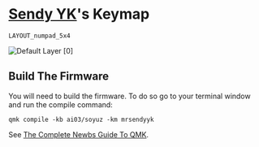 # [Sendy YK](https://mr.sendyyk.com)'s Keymap

`LAYOUT_numpad_5x4`

![Default Layer [0]](https://raw.githubusercontent.com/mrsendyyk/my_qmk/master/ai03_soyuz_numpad/assets/ai03_soyuz_mrsendyyk.jpg)

## Build The Firmware

You will need to build the firmware. To do so go to your terminal window and run the compile command:

    qmk compile -kb ai03/soyuz -km mrsendyyk

See [The Complete Newbs Guide To QMK](https://docs.qmk.fm/#/newbs).
